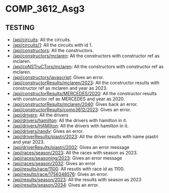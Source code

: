 # COMP_3612_Asg3

## TESTING

- [/api/circuits](https://three612asg3-3.onrender.com/api/circuits): All the circuits.
- [/api/circuits/1](https://three612asg3-3.onrender.com/api/circuits/1): All the circuits with id 1.
- [/api/constructors](https://three612asg3-3.onrender.com/api/constructors): All the constructors. 
- [/api/constructors/mclaren](https://three612asg3-3.onrender.com/api/coNSTruCTors/mclaren): All the constructors with constructor ref as mclaren. 
- [/api/coNSTruCTors/mclaren](https://three612asg3-3.onrender.com/api/coNSTruCTors/mclaren): All the constructors with constructor ref as mclaren.
- [/api/constructors/javascript](https://three612asg3-3.onrender.com/api/constructors/javascript): Gives an error.
- [/api/constructorResults/mclaren/2023](https://three612asg3-3.onrender.com/api/constructorResults/mclaren/2023): All the constructor results with constructor ref as mclaren and year as 2023.
- [/api/constructorResults/MERCEDES/2020](https://three612asg3-3.onrender.com/api/constructorResults/MERCEDES/2020): All the constructor results with constructor ref as MERCEDES and year as 2020.
- [/api/constructorResults/mclaren/2040](https://three612asg3-3.onrender.com/api/constructorResults/mclaren/2040): Gives back an error.
- [/api/constructorResults/comp3612/2023](https://three612asg3-3.onrender.com/api/constructorResults/comp3612/2023): Gives an error.
- [/api/drivers](https://three612asg3-3.onrender.com/api/drivers): All the drivers
- [/api/drivers/hamilton](https://three612asg3-3.onrender.com/api/drivers/hamilton): All the drivers with hamilton in it.
- [/api/drivers/HAMilton](https://three612asg3-3.onrender.com/api/drivers/hamilton): All the drivers with hamilton in it.
- [/api/drivers/randy](https://three612asg3-3.onrender.com/api/drivers/randy): Gives an error.
- [/api/driverResults/piastri/2023](https://three612asg3-3.onrender.com/api/driverResults/piastri/2023): All the driver results with name piastri and year 2023.
- [/api/driverResults/piastri/2002](https://three612asg3-3.onrender.com/api/driverResults/piastri/2002): Gives an error message
- [/api/races/season/2023](https://three612asg3-3.onrender.com/api/races/season/2023): All the races with season as 2023.
- [/api/races/seasoning/2023](https://three612asg3-3.onrender.com/api/races/seasoning/2023): Gives an error message
-  [/api/races/season/2032](https://three612asg3-3.onrender.com/api/races/season/2032): Gives an error
- [/api/results/race/1100](https://three612asg3-3.onrender.com/api/results/race/1100): All resutls with race id as 1100.
- [/api/results/race/1756348576](https://three612asg3-3.onrender.com/api/results/race/1756348576): Gives an error.
- [/api/results/season/2023](https://three612asg3-3.onrender.com/api/results/season/2023): All the results with season as 2023
- [/api/results/season/2034](https://three612asg3-3.onrender.com/api/results/season/2034): Gives an error.
